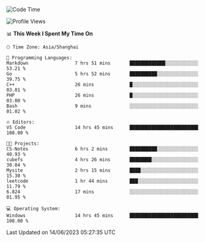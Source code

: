 <!--START_SECTION:waka-->
![Code Time](http://img.shields.io/badge/Code%20Time-988%20hrs%2050%20mins-blue)

![Profile Views](http://img.shields.io/badge/Profile%20Views-0-blue)

📊 **This Week I Spent My Time On** 

```text
🕑︎ Time Zone: Asia/Shanghai

💬 Programming Languages: 
Markdown                 7 hrs 51 mins       █████████████░░░░░░░░░░░░   53.21 % 
Go                       5 hrs 52 mins       ██████████░░░░░░░░░░░░░░░   39.75 % 
C++                      26 mins             █░░░░░░░░░░░░░░░░░░░░░░░░   03.01 % 
PHP                      26 mins             █░░░░░░░░░░░░░░░░░░░░░░░░   03.00 % 
Bash                     9 mins              ░░░░░░░░░░░░░░░░░░░░░░░░░   01.02 % 

🔥 Editors: 
VS Code                  14 hrs 45 mins      █████████████████████████   100.00 % 

🐱‍💻 Projects: 
CS-Notes                 6 hrs 2 mins        ██████████░░░░░░░░░░░░░░░   40.93 % 
cubefs                   4 hrs 26 mins       ████████░░░░░░░░░░░░░░░░░   30.04 % 
Mysite                   2 hrs 15 mins       ████░░░░░░░░░░░░░░░░░░░░░   15.30 % 
leetcode                 1 hr 44 mins        ███░░░░░░░░░░░░░░░░░░░░░░   11.79 % 
6.824                    17 mins             ░░░░░░░░░░░░░░░░░░░░░░░░░   01.95 % 

💻 Operating System: 
Windows                  14 hrs 45 mins      █████████████████████████   100.00 % 
```


 Last Updated on 14/06/2023 05:27:35 UTC
<!--END_SECTION:waka-->